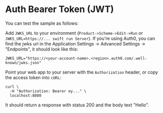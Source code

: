 # Auth Bearer Token (JWT)

You can test the sample as follows:

Add `JWKS_URL` to your environment (`Product->Scheme->Edit->Run` or `JWKS_URL=https://... swift run Server`). If you're using Auth0, you can find the jwks url in the Application Settings -> Advanced Settings -> "Endpoints", it should look like this:

```
JWKS_URL="https://<your-account-name>.<region>.auth0.com/.well-known/jwks.json"
```

Point your web app to your server with the `Authorization` header, or copy the access token into `cURL`:

```
curl \
  -H "Authorization: Bearer ey..." \
  localhost:8080
```

It should return a response with status 200 and the body text "Hello".
